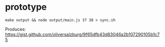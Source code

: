# prototype

```shell
make output && node output/main.js 37 38 > sync.sh
```

Produces: <https://gist.github.com/oliversalzburg/9f65dfb43d83046a2b107290105b1c75>
